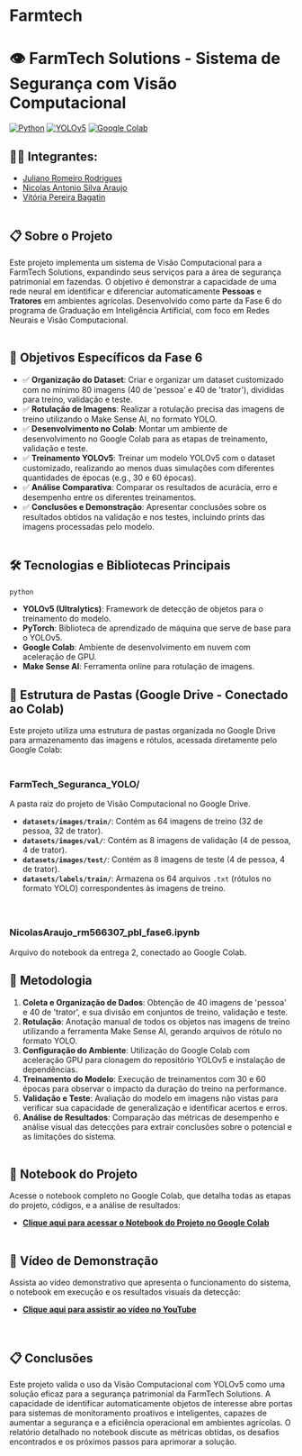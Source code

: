 # Farmtech
# 👁️ FarmTech Solutions - Sistema de Segurança com Visão Computacional

[![Python](https://img.shields.io/badge/Python-3.8%2B-blue)](https://www.python.org/)
[![YOLOv5](https://img.shields.io/badge/YOLOv5-v7.0%2B-green)](https://github.com/ultralytics/yolov5)
[![Google Colab](https://img.shields.io/badge/Google%20Colab-Notebook-orange)](https://colab.research.google.com/)

## 👨‍🎓 Integrantes: 
- <a href="https://www.linkedin.com/in/juliano-romeiro-rodrigues/">Juliano Romeiro Rodrigues</a>
- <a href="https://www.linkedin.com/in/nicolas--araujo/">Nicolas Antonio Silva Araujo</a> 
- <a href="https://www.linkedin.com/in/vitoria-bagatin-31ba88266/">Vitória Pereira Bagatin</a> 
<br><br>
## 📋 Sobre o Projeto
Este projeto implementa um sistema de Visão Computacional para a FarmTech Solutions, expandindo seus serviços para a área de segurança patrimonial em fazendas. O objetivo é demonstrar a capacidade de uma rede neural em identificar e diferenciar automaticamente **Pessoas** e **Tratores** em ambientes agrícolas. Desenvolvido como parte da Fase 6 do programa de Graduação em Inteligência Artificial, com foco em Redes Neurais e Visão Computacional.  
<br><br>
## 🎯 Objetivos Específicos da Fase 6
- ✅ **Organização do Dataset**: Criar e organizar um dataset customizado com no mínimo 80 imagens (40 de 'pessoa' e 40 de 'trator'), divididas para treino, validação e teste.
- ✅ **Rotulação de Imagens**: Realizar a rotulação precisa das imagens de treino utilizando o Make Sense AI, no formato YOLO.
- ✅ **Desenvolvimento no Colab**: Montar um ambiente de desenvolvimento no Google Colab para as etapas de treinamento, validação e teste.
- ✅ **Treinamento YOLOv5**: Treinar um modelo YOLOv5 com o dataset customizado, realizando ao menos duas simulações com diferentes quantidades de épocas (e.g., 30 e 60 épocas).
- ✅ **Análise Comparativa**: Comparar os resultados de acurácia, erro e desempenho entre os diferentes treinamentos.
- ✅ **Conclusões e Demonstração**: Apresentar conclusões sobre os resultados obtidos na validação e nos testes, incluindo prints das imagens processadas pelo modelo.
<br><br>
## 🛠️ Tecnologias e Bibliotecas Principais
```python```  
* **YOLOv5 (Ultralytics)**: Framework de detecção de objetos para o treinamento do modelo.
* **PyTorch**: Biblioteca de aprendizado de máquina que serve de base para o YOLOv5.
* **Google Colab**: Ambiente de desenvolvimento em nuvem com aceleração de GPU.
* **Make Sense AI**: Ferramenta online para rotulação de imagens.

## 📁 Estrutura de Pastas (Google Drive - Conectado ao Colab)
Este projeto utiliza uma estrutura de pastas organizada no Google Drive para armazenamento das imagens e rótulos, acessada diretamente pelo Google Colab:

### <br>FarmTech_Seguranca_YOLO/<br>
A pasta raiz do projeto de Visão Computacional no Google Drive.

* <b>`datasets/images/train/`</b>: Contém as 64 imagens de treino (32 de pessoa, 32 de trator).
* <b>`datasets/images/val/`</b>: Contém as 8 imagens de validação (4 de pessoa, 4 de trator).
* <b>`datasets/images/test/`</b>: Contém as 8 imagens de teste (4 de pessoa, 4 de trator).
* <b>`datasets/labels/train/`</b>: Armazena os 64 arquivos `.txt` (rótulos no formato YOLO) correspondentes às imagens de treino.
<br><br>

### <br> NicolasAraujo_rm566307_pbl_fase6.ipynb<br>
Arquivo do notebook da entrega 2, conectado ao Google Colab.

## 🚀 Metodologia
1.  **Coleta e Organização de Dados**: Obtenção de 40 imagens de 'pessoa' e 40 de 'trator', e sua divisão em conjuntos de treino, validação e teste.
2.  **Rotulação**: Anotação manual de todos os objetos nas imagens de treino utilizando a ferramenta Make Sense AI, gerando arquivos de rótulo no formato YOLO.
3.  **Configuração do Ambiente**: Utilização do Google Colab com aceleração GPU para clonagem do repositório YOLOv5 e instalação de dependências.
4.  **Treinamento do Modelo**: Execução de treinamentos com 30 e 60 épocas para observar o impacto da duração do treino na performance.
5.  **Validação e Teste**: Avaliação do modelo em imagens não vistas para verificar sua capacidade de generalização e identificar acertos e erros.
6.  **Análise de Resultados**: Comparação das métricas de desempenho e análise visual das detecções para extrair conclusões sobre o potencial e as limitações do sistema.
<br><br>
## 🔗 Notebook do Projeto
Acesse o notebook completo no Google Colab, que detalha todas as etapas do projeto, códigos, e a análise de resultados:

* **[Clique aqui para acessar o Notebook do Projeto no Google Colab](https://colab.research.google.com/drive/1ej8q-2pIt8EDoVe-M20vaia2Z4yPyrq4?usp=sharing)**
<br><br>
## 🎥 Vídeo de Demonstração
Assista ao vídeo demonstrativo que apresenta o funcionamento do sistema, o notebook em execução e os resultados visuais da detecção:

* **[Clique aqui para assistir ao vídeo no YouTube](https://youtu.be/9tWfZ0DzB34)**    
<br><br>
## 📋 Conclusões
Este projeto valida o uso da Visão Computacional com YOLOv5 como uma solução eficaz para a segurança patrimonial da FarmTech Solutions. A capacidade de identificar automaticamente objetos de interesse abre portas para sistemas de monitoramento proativos e inteligentes, capazes de aumentar a segurança e a eficiência operacional em ambientes agrícolas. O relatório detalhado no notebook discute as métricas obtidas, os desafios encontrados e os próximos passos para aprimorar a solução.
